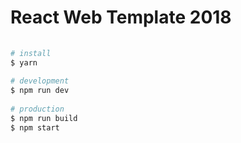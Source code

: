 React Web Template 2018
=======================

```bash
 
# install
$ yarn
 
# development
$ npm run dev
 
# production
$ npm run build
$ npm start
 
```